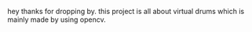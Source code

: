 hey thanks for dropping by. this project is all about virtual drums which is mainly made by using opencv. 
